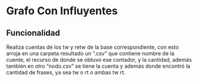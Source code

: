 # Grafo Con Influyentes

## Funcionalidad

Realiza cuentas de los tw y retw de la base correspondiente, con esto
arroja en una carpeta resultado un “.csv” que contiene nombre de la
cuente, el recurso de donde se obtuvo ese contador, y la cantidad,
además también en otro “nodo.csv” se tiene la cuenta y además donde
encontró la cantidad de frases, ya sea tw o rt o ambas tw rt.
